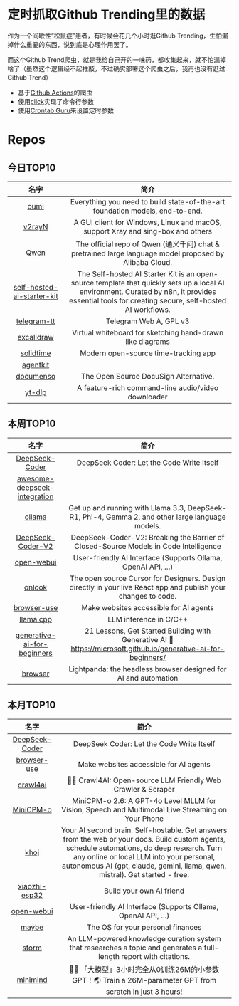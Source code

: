 # 定时抓取Github Trending里的数据

作为一个间歇性“松鼠症”患者，有时候会花几个小时逛Github Trending，生怕漏掉什么重要的东西，说到底是心理作用罢了。

而这个Github Trend爬虫，就是我给自己开的一味药，都收集起来，就不怕漏掉啥了（虽然这个逻辑经不起推敲，不过确实部署这个爬虫之后，我再也没有逛过Github Trend）

* 基于[Github Actions](https://docs.github.com/en/actions)的爬虫
* 使用[click](https://github.com/pallets/click)实现了命令行参数
* 使用[Crontab Guru](https://crontab.guru/)来设置定时参数

# Repos
## 今日TOP10 
<!-- START OF DAILY_TOP10_REPOS -->
| 名字 | 简介 |
| :----: | :----: |
| [oumi](https://github.com/oumi-ai/oumi) | Everything you need to build state-of-the-art foundation models, end-to-end. |
| [v2rayN](https://github.com/2dust/v2rayN) | A GUI client for Windows, Linux and macOS, support Xray and sing-box and others |
| [Qwen](https://github.com/QwenLM/Qwen) | The official repo of Qwen (通义千问) chat & pretrained large language model proposed by Alibaba Cloud. |
| [self-hosted-ai-starter-kit](https://github.com/n8n-io/self-hosted-ai-starter-kit) | The Self-hosted AI Starter Kit is an open-source template that quickly sets up a local AI environment. Curated by n8n, it provides essential tools for creating secure, self-hosted AI workflows. |
| [telegram-tt](https://github.com/Ajaxy/telegram-tt) | Telegram Web A, GPL v3 |
| [excalidraw](https://github.com/excalidraw/excalidraw) | Virtual whiteboard for sketching hand-drawn like diagrams |
| [solidtime](https://github.com/solidtime-io/solidtime) | Modern open-source time-tracking app |
| [agentkit](https://github.com/coinbase/agentkit) |  |
| [documenso](https://github.com/documenso/documenso) | The Open Source DocuSign Alternative. |
| [yt-dlp](https://github.com/yt-dlp/yt-dlp) | A feature-rich command-line audio/video downloader |
<!-- END OF DAILY_TOP10_REPOS -->

## 本周TOP10
<!-- START OF WEEKLY_TOP10_REPOS -->
| 名字 | 简介 |
| :----: | :----: |
| [DeepSeek-Coder](https://github.com/deepseek-ai/DeepSeek-Coder) | DeepSeek Coder: Let the Code Write Itself |
| [awesome-deepseek-integration](https://github.com/deepseek-ai/awesome-deepseek-integration) |  |
| [ollama](https://github.com/ollama/ollama) | Get up and running with Llama 3.3, DeepSeek-R1, Phi-4, Gemma 2, and other large language models. |
| [DeepSeek-Coder-V2](https://github.com/deepseek-ai/DeepSeek-Coder-V2) | DeepSeek-Coder-V2: Breaking the Barrier of Closed-Source Models in Code Intelligence |
| [open-webui](https://github.com/open-webui/open-webui) | User-friendly AI Interface (Supports Ollama, OpenAI API, ...) |
| [onlook](https://github.com/onlook-dev/onlook) | The open source Cursor for Designers. Design directly in your live React app and publish your changes to code. |
| [browser-use](https://github.com/browser-use/browser-use) | Make websites accessible for AI agents |
| [llama.cpp](https://github.com/ggerganov/llama.cpp) | LLM inference in C/C++ |
| [generative-ai-for-beginners](https://github.com/microsoft/generative-ai-for-beginners) | 21 Lessons, Get Started Building with Generative AI 🔗 https://microsoft.github.io/generative-ai-for-beginners/ |
| [browser](https://github.com/lightpanda-io/browser) | Lightpanda: the headless browser designed for AI and automation |
<!-- END OF WEEKLY_TOP10_REPOS -->

## 本月TOP10
<!-- START OF MONTHLY_TOP10_REPOS -->
| 名字 | 简介 |
| :----: | :----: |
| [DeepSeek-Coder](https://github.com/deepseek-ai/DeepSeek-Coder) | DeepSeek Coder: Let the Code Write Itself |
| [browser-use](https://github.com/browser-use/browser-use) | Make websites accessible for AI agents |
| [crawl4ai](https://github.com/unclecode/crawl4ai) | 🚀🤖 Crawl4AI: Open-source LLM Friendly Web Crawler & Scraper |
| [MiniCPM-o](https://github.com/OpenBMB/MiniCPM-o) | MiniCPM-o 2.6: A GPT-4o Level MLLM for Vision, Speech and Multimodal Live Streaming on Your Phone |
| [khoj](https://github.com/khoj-ai/khoj) | Your AI second brain. Self-hostable. Get answers from the web or your docs. Build custom agents, schedule automations, do deep research. Turn any online or local LLM into your personal, autonomous AI (gpt, claude, gemini, llama, qwen, mistral). Get started - free. |
| [xiaozhi-esp32](https://github.com/78/xiaozhi-esp32) | Build your own AI friend |
| [open-webui](https://github.com/open-webui/open-webui) | User-friendly AI Interface (Supports Ollama, OpenAI API, ...) |
| [maybe](https://github.com/maybe-finance/maybe) | The OS for your personal finances |
| [storm](https://github.com/stanford-oval/storm) | An LLM-powered knowledge curation system that researches a topic and generates a full-length report with citations. |
| [minimind](https://github.com/jingyaogong/minimind) | 🚀🚀 「大模型」3小时完全从0训练26M的小参数GPT！🌏 Train a 26M-parameter GPT from scratch in just 3 hours! |
<!-- END OF MONTHLY_TOP10_REPOS -->
